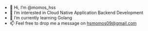 - 👋 Hi, I’m @momos_hss
- 👀 I’m interested in Cloud Native Application Backend Development
- 🌱 I’m currently learning Golang
- 📫 Feel free to drop me a message on hsmomos09@gmail.com

<!---
sreeyuhs/sreeyuhs is a ✨ special ✨ repository because its `README.md` (this file) appears on your GitHub profile.
You can click the Preview link to take a look at your changes.
--->
